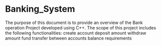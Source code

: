 # Banking_System
The purpose of this document is to provide an overview of the Bank operation Project developed using C++.
The scope of this project includes the following functionalities:
create account
deposit amount
withdraw amount
fund transfer between accounts
balance requirements
